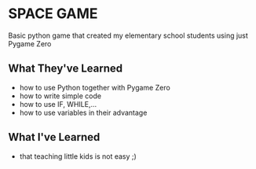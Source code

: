 # SPACE GAME

Basic python game that created my elementary school students using just Pygame Zero
## What They've Learned
* how to use Python together with Pygame Zero
* how to write simple code
* how to use IF, WHILE,...
* how to use variables in their advantage

## What I've Learned
* that teaching little kids is not easy ;)
